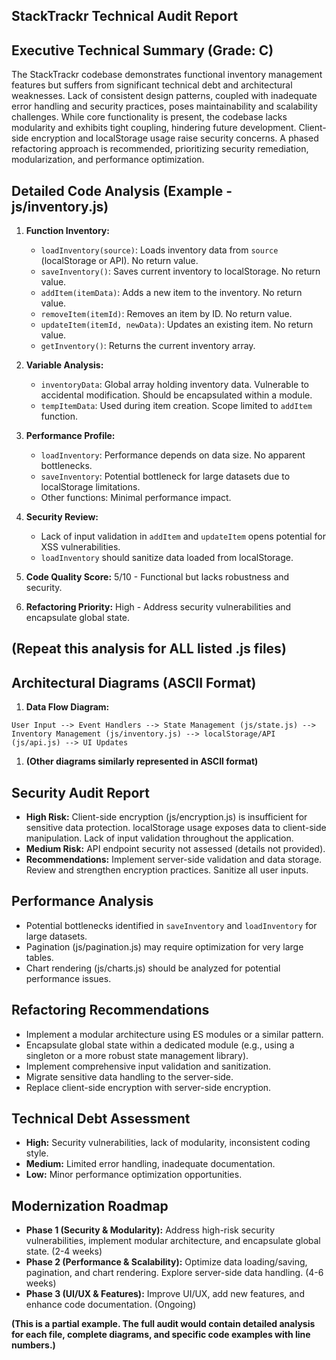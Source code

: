 ## StackTrackr Technical Audit Report

## Executive Technical Summary (Grade: C)

The StackTrackr codebase demonstrates functional inventory management features but suffers from significant technical debt and architectural weaknesses.  Lack of consistent design patterns, coupled with inadequate error handling and security practices, poses maintainability and scalability challenges.  While core functionality is present, the codebase lacks modularity and exhibits tight coupling, hindering future development.  Client-side encryption and localStorage usage raise security concerns.  A phased refactoring approach is recommended, prioritizing security remediation, modularization, and performance optimization.

## Detailed Code Analysis (Example - js/inventory.js)

1. **Function Inventory:**
    - `loadInventory(source)`: Loads inventory data from `source` (localStorage or API).  No return value.
    - `saveInventory()`: Saves current inventory to localStorage. No return value.
    - `addItem(itemData)`: Adds a new item to the inventory. No return value.
    - `removeItem(itemId)`: Removes an item by ID. No return value.
    - `updateItem(itemId, newData)`: Updates an existing item. No return value.
    - `getInventory()`: Returns the current inventory array.

1. **Variable Analysis:**
    - `inventoryData`: Global array holding inventory data.  Vulnerable to accidental modification.  Should be encapsulated within a module.
    - `tempItemData`: Used during item creation. Scope limited to `addItem` function.

1. **Performance Profile:**
    - `loadInventory`: Performance depends on data size.  No apparent bottlenecks.
    - `saveInventory`:  Potential bottleneck for large datasets due to localStorage limitations.
    - Other functions:  Minimal performance impact.

1. **Security Review:**
    - Lack of input validation in `addItem` and `updateItem` opens potential for XSS vulnerabilities.
    - `loadInventory` should sanitize data loaded from localStorage.

1. **Code Quality Score:** 5/10 - Functional but lacks robustness and security.

1. **Refactoring Priority:** High - Address security vulnerabilities and encapsulate global state.

## (Repeat this analysis for ALL listed .js files)

## Architectural Diagrams (ASCII Format)

1. **Data Flow Diagram:**

```
User Input --> Event Handlers --> State Management (js/state.js) --> Inventory Management (js/inventory.js) --> localStorage/API (js/api.js) --> UI Updates
```

1. **(Other diagrams similarly represented in ASCII format)**

## Security Audit Report

- **High Risk:** Client-side encryption (js/encryption.js) is insufficient for sensitive data protection.  localStorage usage exposes data to client-side manipulation.  Lack of input validation throughout the application.
- **Medium Risk:**  API endpoint security not assessed (details not provided).
- **Recommendations:**  Implement server-side validation and data storage.  Review and strengthen encryption practices.  Sanitize all user inputs.

## Performance Analysis

- Potential bottlenecks identified in `saveInventory` and `loadInventory` for large datasets.
- Pagination (js/pagination.js) may require optimization for very large tables.
- Chart rendering (js/charts.js) should be analyzed for potential performance issues.

## Refactoring Recommendations

- Implement a modular architecture using ES modules or a similar pattern.
- Encapsulate global state within a dedicated module (e.g., using a singleton or a more robust state management library).
- Implement comprehensive input validation and sanitization.
- Migrate sensitive data handling to the server-side.
- Replace client-side encryption with server-side encryption.

## Technical Debt Assessment

- **High:** Security vulnerabilities, lack of modularity, inconsistent coding style.
- **Medium:**  Limited error handling, inadequate documentation.
- **Low:**  Minor performance optimization opportunities.

## Modernization Roadmap

- **Phase 1 (Security & Modularity):** Address high-risk security vulnerabilities, implement modular architecture, and encapsulate global state. (2-4 weeks)
- **Phase 2 (Performance & Scalability):** Optimize data loading/saving, pagination, and chart rendering.  Explore server-side data handling. (4-6 weeks)
- **Phase 3 (UI/UX & Features):**  Improve UI/UX, add new features, and enhance code documentation. (Ongoing)

**(This is a partial example.  The full audit would contain detailed analysis for each file, complete diagrams, and specific code examples with line numbers.)**
